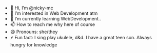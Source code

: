 - 👋 Hi, I’m @nicky-mc
- 👀 I’m interested in Web Development atm 
- 🌱 I’m currently learning WebDevelopment..
- 📫 How to reach me why here of course
- 😄 Pronouns: she/they
- ⚡ Fun fact: I sing play ukulele, d&d. I have a great teen son. Always hungry for knowledge

<!---
nicky-mc/nicky-mc is a ✨ special ✨ repository because its `README.md` (this file) appears on your GitHub profile.
You can click the Preview link to take a look at your changes.
--->
